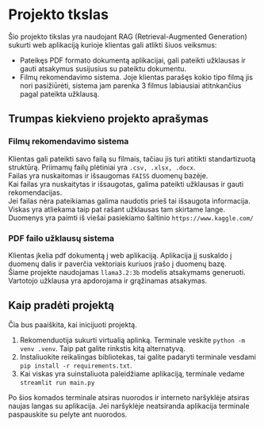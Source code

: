 # **Projekto tkslas**
Šio projekto tikslas yra naudojant RAG (Retrieval-Augmented Generation) sukurti web aplikaciją kurioje klientas gali atlikti šiuos veiksmus:
- Pateikęs PDF formato dokumentą aplikacijai, gali pateikti užklausas ir gauti atsakymus susijusius su pateiktu dokumentu.
- Filmų rekomendavimo sistema. Joje klientas parašęs kokio tipo filmą jis nori pasižiūrėti, sistema jam parenka 3 filmus labiausiai atitnkančius pagal pateikta užklausą. 

## **Trumpas kiekvieno projekto aprašymas**
### **Filmų rekomendavimo sistema**
Klientas gali pateikti savo failą su filmais, tačiau jis turi atitikti standartizuotą struktūrą. Priimamų failų plėtiniai yra `.csv, .xlsx, .docx`.\
Failas yra nuskaitomas ir išsaugomas `FAISS` duomenų bazėje.\
Kai failas yra nuskaitytas ir išsaugotas, galima pateikti užklausas ir gauti rekomendacijas.\
Jei failas nėra pateikiamas galima naudotis prieš tai išsaugota informacija. Viskas yra atliekama taip pat rašant užklausas tam skirtame lange.\
Duomenys yra paimti iš viešai pasiekiamo šaltinio `https://www.kaggle.com/`

### **PDF failo užklausų sistema** 
Klientas įkelia pdf dokumentą į web aplikaciją. Aplikacija jį suskaldo į duomenų dalis ir paverčia vektoriais kuriuos įrašo į duomenų bazę.\
Šiame projekte naudojamas `llama3.2:3b` modelis atsakymams generuoti.\
Vartotojo užklausa yra apdorojama ir grąžinamas atsakymas. 

## **Kaip pradėti projektą**
Čia bus paaiškita, kai inicijuoti projektą.
1. Rekomenduotija sukurti virtualią aplinką. Terminale veskite `python -m venv .venv`. Taip pat galite rinkstis kitą alternatyvą. 
2. Instaliuokite reikalingas bibliotekas, tai galite padaryti terminale vesdami `pip install -r requirements.txt`. 
3. Kai viskas yra suinstaliuota paleidžiame aplikaciją, terminale vedame `streamlit run main.py`

Po šios komados terminale atsiras nuorodos ir interneto naršyklėje atsiras naujas langas su aplikacija. Jei naršyklėje neatsiranda aplikacija terminale paspauskite su pelyte ant nuorodos. 